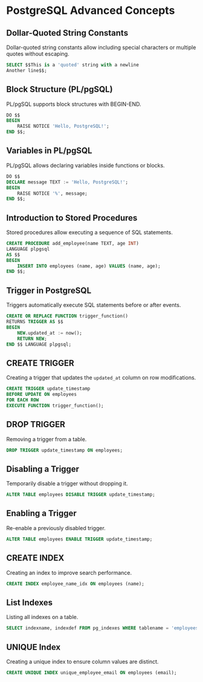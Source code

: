 # PostgreSQL Advanced Concepts

## Dollar-Quoted String Constants
Dollar-quoted string constants allow including special characters or multiple quotes without escaping.
```sql
SELECT $$This is a 'quoted' string with a newline
Another line$$;
```

## Block Structure (PL/pgSQL)
PL/pgSQL supports block structures with BEGIN-END.
```sql
DO $$
BEGIN
    RAISE NOTICE 'Hello, PostgreSQL!';
END $$;
```

## Variables in PL/pgSQL
PL/pgSQL allows declaring variables inside functions or blocks.
```sql
DO $$
DECLARE message TEXT := 'Hello, PostgreSQL!';
BEGIN
    RAISE NOTICE '%', message;
END $$;
```

## Introduction to Stored Procedures
Stored procedures allow executing a sequence of SQL statements.
```sql
CREATE PROCEDURE add_employee(name TEXT, age INT)
LANGUAGE plpgsql
AS $$
BEGIN
    INSERT INTO employees (name, age) VALUES (name, age);
END $$;
```

## Trigger in PostgreSQL
Triggers automatically execute SQL statements before or after events.
```sql
CREATE OR REPLACE FUNCTION trigger_function()
RETURNS TRIGGER AS $$
BEGIN
    NEW.updated_at := now();
    RETURN NEW;
END $$ LANGUAGE plpgsql;
```

## CREATE TRIGGER
Creating a trigger that updates the `updated_at` column on row modifications.
```sql
CREATE TRIGGER update_timestamp
BEFORE UPDATE ON employees
FOR EACH ROW
EXECUTE FUNCTION trigger_function();
```

## DROP TRIGGER
Removing a trigger from a table.
```sql
DROP TRIGGER update_timestamp ON employees;
```

## Disabling a Trigger
Temporarily disable a trigger without dropping it.
```sql
ALTER TABLE employees DISABLE TRIGGER update_timestamp;
```

## Enabling a Trigger
Re-enable a previously disabled trigger.
```sql
ALTER TABLE employees ENABLE TRIGGER update_timestamp;
```

## CREATE INDEX
Creating an index to improve search performance.
```sql
CREATE INDEX employee_name_idx ON employees (name);
```

## List Indexes
Listing all indexes on a table.
```sql
SELECT indexname, indexdef FROM pg_indexes WHERE tablename = 'employees';
```

## UNIQUE Index
Creating a unique index to ensure column values are distinct.
```sql
CREATE UNIQUE INDEX unique_employee_email ON employees (email);

